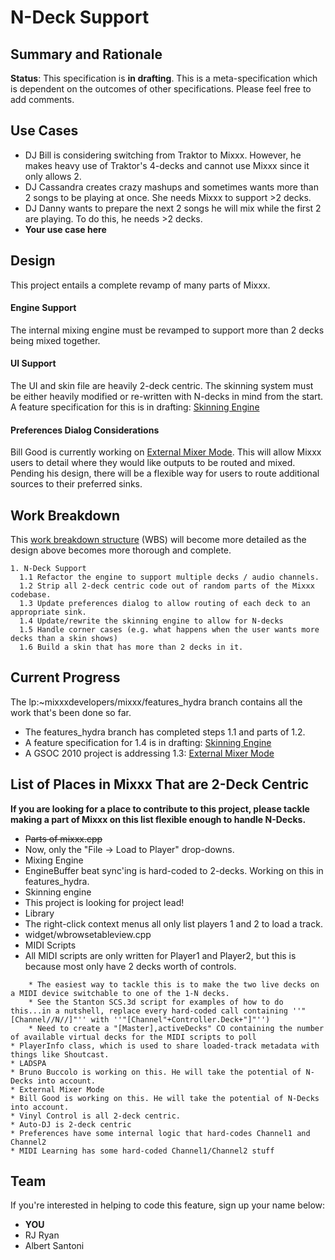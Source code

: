 # N-Deck Support

## Summary and Rationale

**Status**: This specification is **in drafting**. This is a
meta-specification which is dependent on the outcomes of other
specifications. Please feel free to add comments.

## Use Cases

  - DJ Bill is considering switching from Traktor to Mixxx. However, he
    makes heavy use of Traktor's 4-decks and cannot use Mixxx since it
    only allows 2. 
  - DJ Cassandra creates crazy mashups and sometimes wants more than 2
    songs to be playing at once. She needs Mixxx to support \>2 decks.
  - DJ Danny wants to prepare the next 2 songs he will mix while the
    first 2 are playing. To do this, he needs \>2 decks.
  - **Your use case here**

## Design

This project entails a complete revamp of many parts of Mixxx.

#### Engine Support

The internal mixing engine must be revamped to support more than 2 decks
being mixed together.

#### UI Support

The UI and skin file are heavily 2-deck centric. The skinning system
must be either heavily modified or re-written with N-decks in mind from
the start. A feature specification for this is in drafting: [Skinning
Engine](skinning_engine)

#### Preferences Dialog Considerations

Bill Good is currently working on [External Mixer
Mode](gsoc2010_dvs_mode). This will allow Mixxx users to detail where
they would like outputs to be routed and mixed. Pending his design,
there will be a flexible way for users to route additional sources to
their preferred sinks.

## Work Breakdown

This [work breakdown
structure](http://en.wikipedia.org/wiki/Work_breakdown_structure) (WBS)
will become more detailed as the design above becomes more thorough and
complete.

    1. N-Deck Support
      1.1 Refactor the engine to support multiple decks / audio channels.
      1.2 Strip all 2-deck centric code out of random parts of the Mixxx codebase.
      1.3 Update preferences dialog to allow routing of each deck to an appropriate sink.
      1.4 Update/rewrite the skinning engine to allow for N-decks 
      1.5 Handle corner cases (e.g. what happens when the user wants more decks than a skin shows)
      1.6 Build a skin that has more than 2 decks in it.

## Current Progress

The lp:\~mixxxdevelopers/mixxx/features\_hydra branch contains all the
work that's been done so far.

  - The features\_hydra branch has completed steps 1.1 and parts of 1.2.
  - A feature specification for 1.4 is in drafting: [Skinning
    Engine](skinning_engine)
  - A GSOC 2010 project is addressing 1.3: [External Mixer
    Mode](gsoc2010_dvs_mode)

## List of Places in Mixxx That are 2-Deck Centric

**If you are looking for a place to contribute to this project, please
tackle making a part of Mixxx on this list flexible enough to handle
N-Decks.**

  - ~~Parts of mixxx.cpp~~
  - Now, only the "File -\> Load to Player" drop-downs.
  - Mixing Engine
  - EngineBuffer beat sync'ing is hard-coded to 2-decks. Working on this
    in features\_hydra.
  - Skinning engine
  - This project is looking for project lead\!
  - Library
  - The right-click context menus all only list players 1 and 2 to load
    a track.
  - widget/wbrowsetableview.cpp
  - MIDI Scripts
  - All MIDI scripts are only written for Player1 and Player2, but this
    is because most only have 2 decks worth of controls.

<!-- end list -->

``` 
    * The easiest way to tackle this is to make the two live decks on a MIDI device switchable to one of the 1-N decks.
    * See the Stanton SCS.3d script for examples of how to do this...in a nutshell, replace every hard-coded call containing ''"[Channel//N//]"'' with ''"[Channel"+Controller.Deck+"]"'')
    * Need to create a "[Master],activeDecks" CO containing the number of available virtual decks for the MIDI scripts to poll
* PlayerInfo class, which is used to share loaded-track metadata with things like Shoutcast. 
* LADSPA
* Bruno Buccolo is working on this. He will take the potential of N-Decks into account.
* External Mixer Mode
* Bill Good is working on this. He will take the potential of N-Decks into account.
* Vinyl Control is all 2-deck centric.
* Auto-DJ is 2-deck centric
* Preferences have some internal logic that hard-codes Channel1 and Channel2
* MIDI Learning has some hard-coded Channel1/Channel2 stuff
```

## Team

If you're interested in helping to code this feature, sign up your name
below:

  - **YOU**
  - RJ Ryan
  - Albert Santoni
